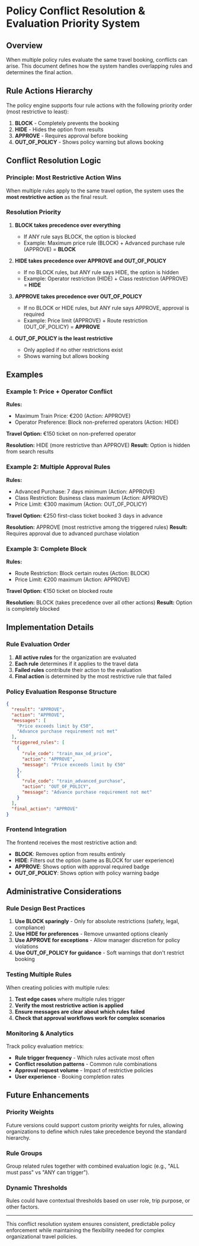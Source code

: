 # Policy Conflict Resolution & Evaluation Priority System

## Overview

When multiple policy rules evaluate the same travel booking, conflicts can arise. This document defines how the system handles overlapping rules and determines the final action.

## Rule Actions Hierarchy

The policy engine supports four rule actions with the following priority order (most restrictive to least):

1. **BLOCK** - Completely prevents the booking
2. **HIDE** - Hides the option from results  
3. **APPROVE** - Requires approval before booking
4. **OUT_OF_POLICY** - Shows policy warning but allows booking

## Conflict Resolution Logic

### **Principle: Most Restrictive Action Wins**

When multiple rules apply to the same travel option, the system uses the **most restrictive action** as the final result.

### **Resolution Priority**

1. **BLOCK takes precedence over everything**
   - If ANY rule says BLOCK, the option is blocked
   - Example: Maximum price rule (BLOCK) + Advanced purchase rule (APPROVE) = **BLOCK**

2. **HIDE takes precedence over APPROVE and OUT_OF_POLICY**
   - If no BLOCK rules, but ANY rule says HIDE, the option is hidden
   - Example: Operator restriction (HIDE) + Class restriction (APPROVE) = **HIDE**

3. **APPROVE takes precedence over OUT_OF_POLICY**
   - If no BLOCK or HIDE rules, but ANY rule says APPROVE, approval is required
   - Example: Price limit (APPROVE) + Route restriction (OUT_OF_POLICY) = **APPROVE**

4. **OUT_OF_POLICY is the least restrictive**
   - Only applied if no other restrictions exist
   - Shows warning but allows booking

## Examples

### Example 1: Price + Operator Conflict
**Rules:**
- Maximum Train Price: €200 (Action: APPROVE)
- Operator Preference: Block non-preferred operators (Action: HIDE)

**Travel Option:** €150 ticket on non-preferred operator

**Resolution:** HIDE (more restrictive than APPROVE)
**Result:** Option is hidden from search results

### Example 2: Multiple Approval Rules
**Rules:**
- Advanced Purchase: 7 days minimum (Action: APPROVE)  
- Class Restriction: Business class maximum (Action: APPROVE)
- Price Limit: €300 maximum (Action: OUT_OF_POLICY)

**Travel Option:** €250 first-class ticket booked 3 days in advance

**Resolution:** APPROVE (most restrictive among the triggered rules)
**Result:** Requires approval due to advanced purchase violation

### Example 3: Complete Block
**Rules:**
- Route Restriction: Block certain routes (Action: BLOCK)
- Price Limit: €200 maximum (Action: APPROVE)

**Travel Option:** €150 ticket on blocked route

**Resolution:** BLOCK (takes precedence over all other actions)
**Result:** Option is completely blocked

## Implementation Details

### **Rule Evaluation Order**

1. **All active rules** for the organization are evaluated
2. **Each rule** determines if it applies to the travel data
3. **Failed rules** contribute their action to the evaluation
4. **Final action** is determined by the most restrictive rule that failed

### **Policy Evaluation Response Structure**

```json
{
  "result": "APPROVE",
  "action": "APPROVE", 
  "messages": [
    "Price exceeds limit by €50",
    "Advance purchase requirement not met"
  ],
  "triggered_rules": [
    {
      "rule_code": "train_max_od_price",
      "action": "APPROVE",
      "message": "Price exceeds limit by €50"
    },
    {
      "rule_code": "train_advanced_purchase", 
      "action": "OUT_OF_POLICY",
      "message": "Advance purchase requirement not met"
    }
  ],
  "final_action": "APPROVE"
}
```

### **Frontend Integration**

The frontend receives the most restrictive action and:

- **BLOCK**: Removes option from results entirely
- **HIDE**: Filters out the option (same as BLOCK for user experience)
- **APPROVE**: Shows option with approval required badge
- **OUT_OF_POLICY**: Shows option with policy warning badge

## Administrative Considerations

### **Rule Design Best Practices**

1. **Use BLOCK sparingly** - Only for absolute restrictions (safety, legal, compliance)
2. **Use HIDE for preferences** - Remove unwanted options cleanly
3. **Use APPROVE for exceptions** - Allow manager discretion for policy violations  
4. **Use OUT_OF_POLICY for guidance** - Soft warnings that don't restrict booking

### **Testing Multiple Rules**

When creating policies with multiple rules:

1. **Test edge cases** where multiple rules trigger
2. **Verify the most restrictive action is applied**
3. **Ensure messages are clear about which rules failed**
4. **Check that approval workflows work for complex scenarios**

### **Monitoring & Analytics**

Track policy evaluation metrics:

- **Rule trigger frequency** - Which rules activate most often
- **Conflict resolution patterns** - Common rule combinations
- **Approval request volume** - Impact of restrictive policies
- **User experience** - Booking completion rates

## Future Enhancements

### **Priority Weights**
Future versions could support custom priority weights for rules, allowing organizations to define which rules take precedence beyond the standard hierarchy.

### **Rule Groups**
Group related rules together with combined evaluation logic (e.g., "ALL must pass" vs "ANY can trigger").

### **Dynamic Thresholds**
Rules could have contextual thresholds based on user role, trip purpose, or other factors.

---

This conflict resolution system ensures consistent, predictable policy enforcement while maintaining the flexibility needed for complex organizational travel policies.